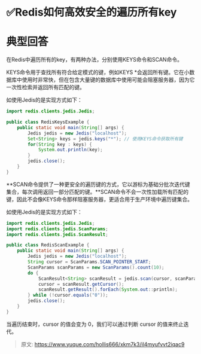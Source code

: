 # ✅Redis如何高效安全的遍历所有key

# 典型回答


在Redis中遍历所有的key，有两种办法，分别使用KEYS命令和SCAN命令。



KEYS命令用于查找所有符合给定模式的键，例如KEYS *会返回所有键。它在小数据库中使用时非常快，但在包含大量键的数据库中使用可能会阻塞服务器，因为它一次性检索并返回所有匹配的键。



如使用Jedis的是实现方式如下：



```java
import redis.clients.jedis.Jedis;

public class RedisKeysExample {
    public static void main(String[] args) {
        Jedis jedis = new Jedis("localhost");
        Set<String> keys = jedis.keys("*"); // 使用KEYS命令获取所有键
        for(String key : keys) {
            System.out.println(key);
        }
        jedis.close();
    }
}
```



**SCAN命令提供了一种更安全的遍历键的方式，它以游标为基础分批次迭代键集合，每次调用返回一部分匹配的键。**SCAN命令不会一次性加载所有匹配的键，因此不会像KEYS命令那样阻塞服务器，更适合用于生产环境中遍历键集合。



如使用Jedis的是实现方式如下：



```java
import redis.clients.jedis.Jedis;
import redis.clients.jedis.ScanParams;
import redis.clients.jedis.ScanResult;

public class RedisScanExample {
    public static void main(String[] args) {
        Jedis jedis = new Jedis("localhost");
        String cursor = ScanParams.SCAN_POINTER_START;
        ScanParams scanParams = new ScanParams().count(10);
        do {
            ScanResult<String> scanResult = jedis.scan(cursor, scanParams);
            cursor = scanResult.getCursor();
            scanResult.getResult().forEach(System.out::println);
        } while (!cursor.equals("0"));
        jedis.close();
    }
}

```



当遍历结束时，cursor 的值会变为 0，我们可以通过判断 cursor 的值来终止迭代。



> 原文: <https://www.yuque.com/hollis666/xkm7k3/il4myufvvt2iqac9>